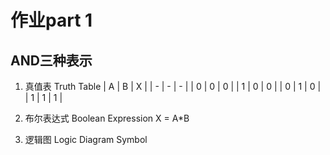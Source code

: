 # 作业part 1
## AND三种表示
 1. 真值表 Truth Table
 | A | B | X | 
 | - | - | - | 
 | 0 | 0 | 0 | 
 | 1 | 0 | 0 | 
 | 0 | 1 | 0 |
 | 1 | 1 | 1 |

 2. 布尔表达式 Boolean Expression
 X = A*B

 3. 逻辑图 Logic Diagram Symbol
